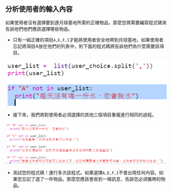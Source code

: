 ## 分析使用者的輸入內容

如果使用者沒有選擇要到達月球基地所需的正確物品，那麼您將需要編寫程式碼來告訴他們他們應該選擇哪些物品。



+ 只有一組正確的項目`A,E,F,I`才能將使用者安全地帶到月球基地，如果使用者忘記將項目A放在他們的列表中，則下面的程式碼將告訴他們為什麼需要該項目。

 ![image](images/step5_1.png)

+ 接下來，我們將對使用者必須選擇的其他三個項目重複進行相同的過程。

 ![image](images/step5_2.png)

+ 測試您的程式碼！運行多次該程式。如果選擇`A,E,F,I`不會出現任何內容。如果您忘記了選了一件物品，那麼您應該會收到一條訊息，告訴您必須攜帶的物品。

